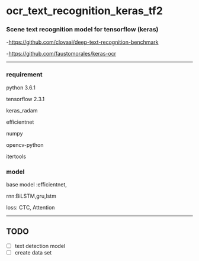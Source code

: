 # ocr_text_recognition_keras_tf2

### Scene text recognition model for tensorflow (keras)

-https://github.com/clovaai/deep-text-recognition-benchmark

-https://github.com/faustomorales/keras-ocr

----------------------------------------
### requirement
python 3.6.1

tensorflow 2.3.1

keras_radam

efficientnet

numpy

opencv-python

itertools

### model
base model :efficientnet, 

rnn:BiLSTM,gru,lstm

loss: CTC, Attention 

----------------------------------------
## TODO

- [ ] text detection model
- [ ] create data set
